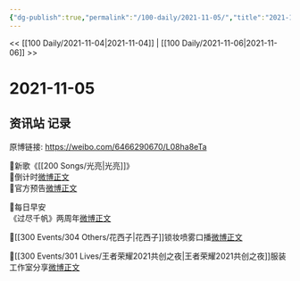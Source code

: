 ```yaml
---
{"dg-publish":true,"permalink":"/100-daily/2021-11-05/","title":"2021-11-05"}
---
```



<< [[100 Daily/2021-11-04\|2021-11-04]] | [[100 Daily/2021-11-06\|2021-11-06]] >>

# 2021-11-05

## 资讯站 记录

原博链接: https://weibo.com/6466290670/L08ha8eTa

🌟新歌《[[200 Songs/光亮\|光亮]]》  
💫倒计时[微博正文](https://m.weibo.cn/6466290670/4700119893803808)  
💫官方预告[微博正文](https://m.weibo.cn/6466290670/4700117241955644)

🌟每日早安  
《过尽千帆》两周年[微博正文](https://m.weibo.cn/6466290670/4700082412719229)

🌟[[300 Events/304 Others/花西子\|花西子]]锁妆喷雾口播[微博正文](https://m.weibo.cn/6466290670/4700131562357884)

🌟[[300 Events/301 Lives/王者荣耀2021共创之夜\|王者荣耀2021共创之夜]]服装工作室分享[微博正文](https://m.weibo.cn/6466290670/4700282014928748)
